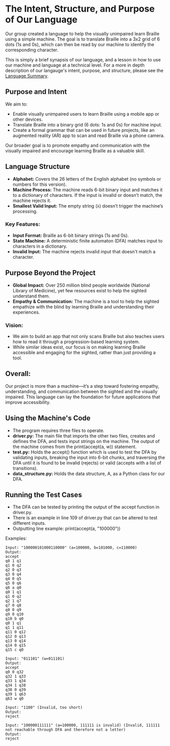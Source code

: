 # The Intent, Structure, and Purpose of Our Language

Our group created a language to help the visually unimpaired learn Braille using a simple machine. The goal is to translate Braille into a 3x2 grid of 6 dots (1s and 0s), which can then 
be read by our machine to identify the corresponding character.

This is simply a brief synapsis of our language, and a lesson in how to use our machine and language at a technical level. For a more in depth description of our langauge's intent, purpose, 
and structure, please see the [Language Summary](language_summary.md).

## Purpose and Intent

We aim to:
- Enable visually unimpaired users to learn Braille using a mobile app or other devices.
- Translate Braille into a binary grid (6 dots: 1s and 0s) for machine input.
- Create a formal grammar that can be used in future projects, like an augmented reality (AR) app to scan and read Braille via a phone camera.

Our broader goal is to promote empathy and communication with the visually impaired and encourage learning Braille as a valuable skill.

## Language Structure

- **Alphabet:** Covers the 26 letters of the English alphabet (no symbols or numbers for this version).
- **Machine Process:** The machine reads 6-bit binary input and matches it to a dictionary of characters. If the input is invalid or doesn’t match, the machine rejects it.
- **Smallest Valid Input:** The empty string (`λ`) doesn’t trigger the machine’s processing.

### Key Features:
- **Input Format:** Braille as 6-bit binary strings (1s and 0s).
- **State Machine:** A deterministic finite automaton (DFA) matches input to characters in a dictionary.
- **Invalid Input:** The machine rejects invalid input that doesn't match a character.

## Purpose Beyond the Project

- **Global Impact:** Over 250 million blind people worldwide (National Library of Medicine), yet few resources exist to help the sighted understand them.
- **Empathy & Communication:** The machine is a tool to help the sighted empathize with the blind by learning Braille and understanding their experiences.
  
### Vision:
- We aim to build an app that not only scans Braille but also teaches users how to read it through a progression-based learning system.
- While similar ideas exist, our focus is on making learning Braille accessible and engaging for the sighted, rather than just providing a tool.

## Overall:

Our project is more than a machine—it’s a step toward fostering empathy, understanding, and communication between the sighted and the visually impaired. This language can lay the foundation for future 
applications that improve accessibility.

## Using the Machine's Code
- The program requires three files to operate.
- **driver.py:** The main file that imports the other two files, creates and defines the DFA, and tests input strings on the machine. The output of the machine comes from the print(accept(a, w)) statement.
- **test.py:** Holds the accept() function which is used to test the DFA by validating inputs, breaking the input into 6-bit chunks, and traversing the DFA until it is found to be invalid (rejects) or valid (accepts with a list of transitions).
- **data_structure.py:** Holds the data structure, A, as a Python class for our DFA.

## Running the Test Cases
- The DFA can be tested by printing the output of the accept function in driver.py.
- There is an example in line 109 of driver.py that can be altered to test different inputs.
- Outputting line example: print(accept(a, "100000"))

Examples:    
```
Input: "100000101000110000" (a=100000, b=101000, c=110000)    
Output:    
accept    
q0 1 q1    
q1 0 q2    
q2 0 q3    
q3 0 q4    
q4 0 q5    
q5 0 q6    
q6 a q0    
q0 1 q1    
q1 0 q2    
q2 1 q7    
q7 0 q8    
q8 0 q9    
q9 0 q10    
q10 b q0    
q0 1 q1    
q1 1 q11    
q11 0 q12    
q12 0 q13    
q13 0 q14    
q14 0 q15    
q15 c q0    

Input: "011101" (w=011101)    
Output:    
accept    
q0 0 q32    
q32 1 q33    
q33 1 q34    
q34 1 q38    
q38 0 q39    
q39 1 q63    
q63 w q0    

Input: "1100" (Invalid, too short)    
Output:    
reject    

Input: "100000111111" (a=100000, 111111 is invalid) (Invalid, 111111 not reachable through DFA and therefore not a letter)    
Output:    
reject    
```

